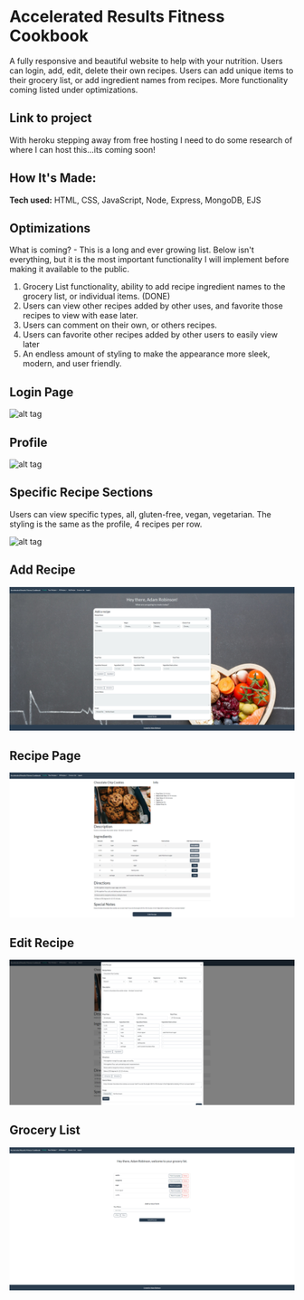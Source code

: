 # Accelerated Results Fitness Cookbook # 
A fully responsive and beautiful website to help with your nutrition. Users can login, add, edit, delete their own recipes. Users can add unique items to their grocery list, or add ingredient names from recipes. More functionality coming listed under optimizations.

## Link to project 

With heroku stepping away from free hosting I need to do some research of where I can host this...its coming soon!

## How It's Made:

**Tech used:** HTML, CSS, JavaScript, Node, Express, MongoDB, EJS

## Optimizations

What is coming? - This is a long and ever growing list. Below isn't everything, but it is the most important functionality I will implement before making it available to the public.

1. Grocery List functionality, ability to add recipe ingredient names to the grocery list, or individual items. (DONE)
2. Users can view other recipes added by other uses, and favorite those recipes to view with ease later.
3. Users can comment on their own, or others recipes. 
4. Users can favorite other recipes added by other users to easily view later
5. An endless amount of styling to make the appearance more sleek, modern, and user friendly.

## Login Page
![alt tag](https://github.com/AdamRobinsonSE/accelerated-results-cookbook/blob/main/public/images/readme/index-readme.PNG)

## Profile
![alt tag](https://github.com/AdamRobinsonSE/accelerated-results-cookbook/blob/main/public/images/readme/profile-readme.PNG)

## Specific Recipe Sections

Users can view specific types, all, gluten-free, vegan, vegetarian. The styling is the same as the profile, 4 recipes per row.

![alt tag](https://github.com/AdamRobinsonSE/accelerated-results-cookbook/blob/main/public/images/readme/specific-recipe-type-readme.PNG)

## Add Recipe
![alt tag](https://github.com/AdamRobinsonSE/accelerated-results-cookbook/blob/main/public/images/readme/addRecipe-readme.PNG)

## Recipe Page
![alt tag](https://github.com/AdamRobinsonSE/accelerated-results-cookbook/blob/main/public/images/recipe-readme-screenshot.PNG)

## Edit Recipe
![alt tag](https://github.com/AdamRobinsonSE/accelerated-results-cookbook/blob/main/public/images/edit-recipe-readme-screenshot.PNG)

## Grocery List
![alt tag](https://github.com/AdamRobinsonSE/accelerated-results-cookbook/blob/main/public/images/grocery-list-readme-screenshot.PNG)
